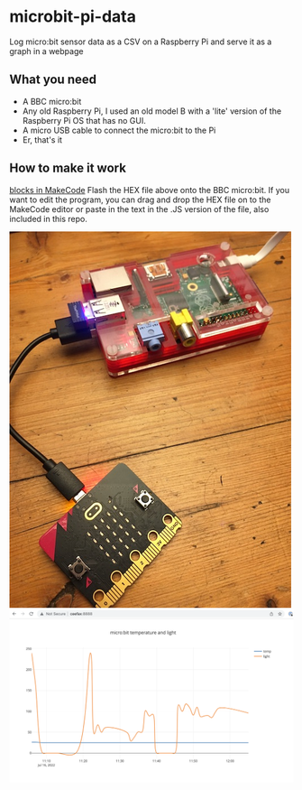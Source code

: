 # microbit-pi-data
Log micro:bit sensor data as a CSV on a Raspberry Pi and serve it as a graph in a webpage

## What you need

- A BBC micro:bit
- Any old Raspberry Pi, I used an old model B with a 'lite' version of the Raspberry Pi OS that has no GUI.
- A micro USB cable to connect the micro:bit to the Pi
- Er, that's it

## How to make it work

[blocks in MakeCode](microbit-serial-logger-1line-string.png)
Flash the HEX file above onto the BBC micro:bit. If you want to edit the program, you can drag and drop the HEX file on to the MakeCode editor or paste in the text in the .JS version of the file, also included in this repo.


![micro:bit and old Raspberry Pi](IMG_3857-smol.JPG)
![screenshot of webpage](screenshot.png)
